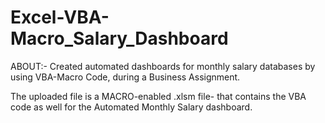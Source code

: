 # Excel-VBA-Macro_Salary_Dashboard

ABOUT:-
  Created automated dashboards for monthly salary databases by using VBA-Macro Code, during a Business Assignment.


The uploaded file is a MACRO-enabled .xlsm file- that contains the VBA code as well for the Automated Monthly Salary dashboard.
